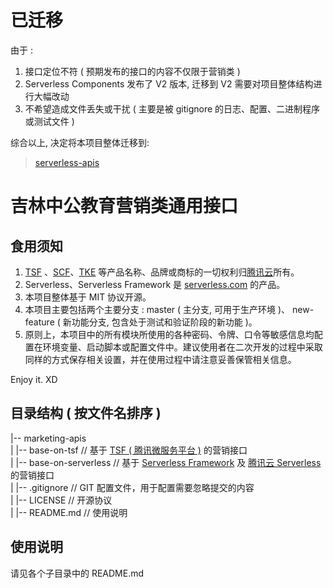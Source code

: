 # 已迁移
由于 :

1. 接口定位不符 ( 预期发布的接口的内容不仅限于营销类 ) 
2. Serverless Components 发布了 V2 版本, 迁移到 V2 需要对项目整体结构进行大幅改动 
3. 不希望造成文件丢失或干扰 ( 主要是被 gitignore 的日志、配置、二进制程序或测试文件 )

综合以上, 决定将本项目整体迁移到: 

> [serverless-apis](https://github.com/offcn-jl/serverless-apis)

# 吉林中公教育营销类通用接口

## 食用须知
1. [TSF](https://cloud.tencent.com/document/product/649) 、[SCF](https://cloud.tencent.com/document/product/583)、[TKE](https://cloud.tencent.com/document/product/457) 等产品名称、品牌或商标的一切权利归[腾讯云](https://cloud.tencent.com)所有。
1. Serverless、Serverless Framework 是 [serverless.com](https://serverless.com) 的产品。
1. 本项目整体基于 MIT 协议开源。
1. 本项目主要包括两个主要分支 : master ( 主分支, 可用于生产环境 )、 new-feature ( 新功能分支, 包含处于测试和验证阶段的新功能 )。
1. 原则上，本项目中的所有模块所使用的各种密码、令牌、口令等敏感信息均配置在环境变量、启动脚本或配置文件中。建议使用者在二次开发的过程中采取同样的方式保存相关设置，并在使用过程中请注意妥善保管相关信息。

Enjoy it. XD

## 目录结构 ( 按文件名排序 )
|-- marketing-apis  
|	|-- base-on-tsf  // 基于 [TSF ( 腾讯微服务平台 )](https://cloud.tencent.com/document/product/649) 的营销接口  
|	|-- base-on-serverless // 基于 [Serverless Framework](https://serverless.com) 及 [腾讯云 Serverless](https://cloud.tencent.com/product/sls) 的营销接口  
|	|-- .gitignore // GIT 配置文件，用于配置需要忽略提交的内容  
|	|-- LICENSE // 开源协议  
|	|-- README.md // 使用说明  

## 使用说明
请见各个子目录中的 README.md
